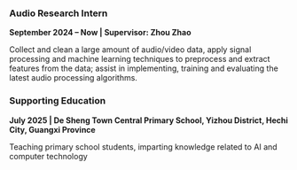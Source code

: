 ### **Audio Research Intern**  
**September 2024 – Now | Supervisor: Zhou Zhao**  

Collect and clean a large amount of audio/video data, apply signal processing and machine learning techniques to preprocess and extract features from the data; assist in implementing, training and evaluating the latest audio processing algorithms.

### **Supporting Education**
**July 2025 | De Sheng Town Central Primary School, Yizhou District, Hechi City, Guangxi Province**

Teaching primary school students, imparting knowledge related to AI and computer technology